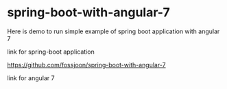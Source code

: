 # spring-boot-with-angular-7

Here is demo to run simple example of spring boot application with angular 7 

link for spring-boot application

https://github.com/fossjoon/spring-boot-with-angular-7

link for angular 7
